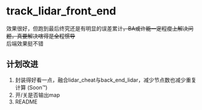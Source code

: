 # track_lidar_front_end

效果很好，但跑到最后终究还是有明显的误差累计~~，BA或许能一定程度上解决问题，真要解决嗐得是全程惯导~~  
后端效果挺不错

## 计划改进

1. 封装得好看一点，融合lidar_cheat与back_end_lidar，减少节点数也减少重复计算 (Soon™)
2. 开/关是否输出map
3. README
